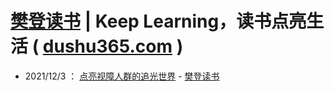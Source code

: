 # [樊登读书](https://www.dushu365.com/) | Keep Learning，读书点亮生活 ( [dushu365.com](https://www.dushu365.com/) )

- 2021/12/3 ： [点亮视障人群的追光世界](https://c.dushu365.com/activity/container.view/wnkkt9wkxw5ylk9k/v/?tid=wnkkt9wkxw5ylk9k&source=SourceEvent&withoutTitleBar=1&timestamp=1638511870832&r=wz13k3iabrffa4g4&code=071zkH1w3y72AX2Ki20w3WN1844zkH1x&state=1638511891413) - [樊登读书](https://www.dushu365.com/)
